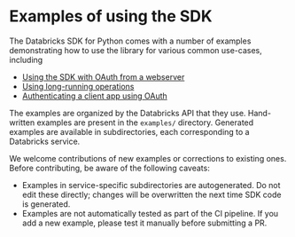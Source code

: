 # Examples of using the SDK

The Databricks SDK for Python comes with a number of examples demonstrating how to use the library for various common use-cases, including

* [Using the SDK with OAuth from a webserver](https://github.com/databricks/databricks-sdk-py/blob/main/examples/flask_app_with_oauth.py)
* [Using long-running operations](https://github.com/databricks/databricks-sdk-py/blob/main/examples/starting_job_and_waiting.py)
* [Authenticating a client app using OAuth](https://github.com/databricks/databricks-sdk-py/blob/main/examples/local_browser_oauth.py)

The examples are organized by the Databricks API that they use. Hand-written examples are present in the `examples/` directory. Generated examples are available in subdirectories, each corresponding to a Databricks service.

We welcome contributions of new examples or corrections to existing ones. Before contributing, be aware of the following caveats:
* Examples in service-specific subdirectories are autogenerated. Do not edit these directly; changes will be overwritten the next time SDK code is generated.
* Examples are not automatically tested as part of the CI pipeline. If you add a new example, please test it manually before submitting a PR.
